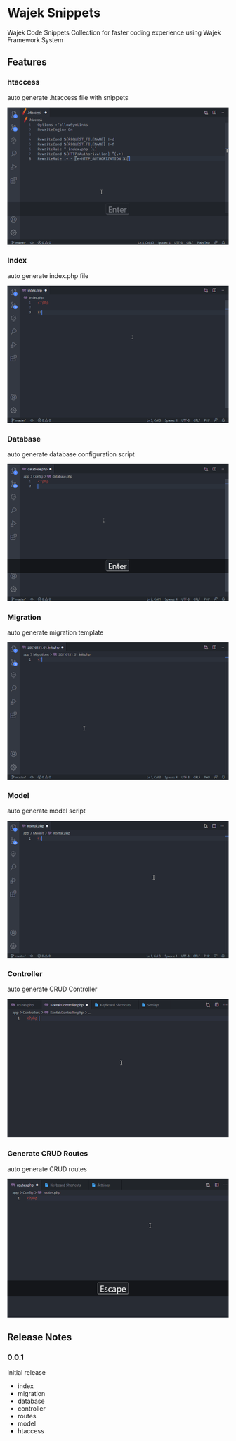 # Wajek Snippets

Wajek Code Snippets Collection for faster coding experience using Wajek Framework System

## Features

### htaccess

auto generate .htaccess file with snippets

![htaccess](images/htaccess.gif)

### Index

auto generate index.php file

![index](images/index.gif)

### Database

auto generate database configuration script

![database](images/database.gif)

### Migration

auto generate migration template

![migration](images/migration.gif)

### Model

auto generate model script

![model](images/model.gif)

### Controller

auto generate CRUD Controller

![controller](images/controller.gif)

### Generate CRUD Routes

auto generate CRUD routes

![routes](images/routes.gif)

## Release Notes

### 0.0.1

Initial release

- index
- migration
- database
- controller
- routes
- model
- htaccess